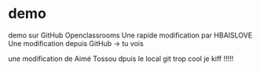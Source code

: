 # demo
demo sur GitHub Openclassrooms
Une rapide modification par HBAISLOVE
Une modification depuis GitHub -> tu vois

une modification de Aimé Tossou dpuis le local git trop cool je kiff !!!!!

